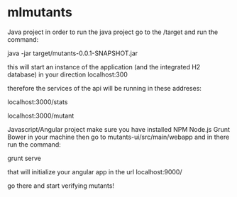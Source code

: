 # mlmutants

Java project
in order to run the java project go to the /target and run the command:

java -jar target/mutants-0.0.1-SNAPSHOT.jar 

this will start an instance of the application (and the integrated H2 database) in your direction localhost:300

therefore the services of the api will be running in these addreses:

localhost:3000/stats

localhost:3000/mutant

Javascript/Angular project
make sure you have installed NPM Node.js Grunt Bower in your machine
then go to mutants-ui/src/main/webapp and in there run the command:

grunt serve

that will initialize your angular app in the url localhost:9000/

go there and start verifying mutants!
